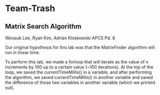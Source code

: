 # Team-Trash
## Matrix Search Algorithm
Woosuk Lee, Ryan Kim, Adrian Kloskowski
APCS Pd. 8

Our original hypothesis for this lab was that the MatrixFinder algorithm will run in linear time.

To perform this lab, we made a forloop that will iterate as the value of n increments by 100 up to a certain value (~100 iterations). At the top of the loop, we saved the currentTimeMillis() in a variable, and after performing the algorithm, we saved currentTimeMillis() in another variable and saved the difference of those two variables in another variable (which we printed out).

